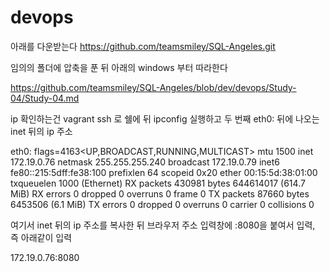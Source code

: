 # devops

아래를 다운받는다
https://github.com/teamsmiley/SQL-Angeles.git

임의의 폴더에 압축을 푼 뒤
아래의 windows 부터 따라한다

https://github.com/teamsmiley/SQL-Angeles/blob/dev/devops/Study-04/Study-04.md


ip 확인하는건
vagrant ssh 로 쉘에 뒤
ipconfig 실행하고
두 번째 eth0: 뒤에 나오는 inet 뒤의 ip 주소


eth0: flags=4163<UP,BROADCAST,RUNNING,MULTICAST>  mtu 1500
        inet 172.19.0.76  netmask 255.255.255.240  broadcast 172.19.0.79
        inet6 fe80::215:5dff:fe38:100  prefixlen 64  scopeid 0x20<link>
        ether 00:15:5d:38:01:00  txqueuelen 1000  (Ethernet)
        RX packets 430981  bytes 644614017 (614.7 MiB)
        RX errors 0  dropped 0  overruns 0  frame 0
        TX packets 87660  bytes 6453506 (6.1 MiB)
        TX errors 0  dropped 0 overruns 0  carrier 0  collisions 0
        
        
여기서 inet 뒤의 ip 주소를 복사한 뒤 브라우저 주소 입력창에 :8080을 붙여서 입력, 즉
아래같이 입력

172.19.0.76:8080

